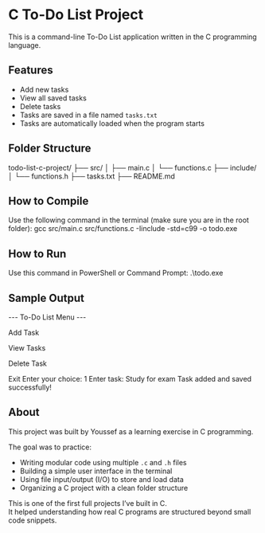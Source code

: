 # C To-Do List Project

This is a command-line To-Do List application written in the C programming language.  

## Features

- Add new tasks
- View all saved tasks
- Delete tasks
- Tasks are saved in a file named `tasks.txt`
- Tasks are automatically loaded when the program starts

## Folder Structure

todo-list-c-project/
├── src/
│ ├── main.c
│ └── functions.c
├── include/
│ └── functions.h
├── tasks.txt
├── README.md

## How to Compile

Use the following command in the terminal (make sure you are in the root folder):
gcc src/main.c src/functions.c -Iinclude -std=c99 -o todo.exe

## How to Run

Use this command in PowerShell or Command Prompt:
.\todo.exe

## Sample Output

--- To-Do List Menu ---

Add Task

View Tasks

Delete Task

Exit
Enter your choice: 1
Enter task: Study for exam
Task added and saved successfully!

## About

This project was built by Youssef as a learning exercise in C programming.  

The goal was to practice:
- Writing modular code using multiple `.c` and `.h` files
- Building a simple user interface in the terminal
- Using file input/output (I/O) to store and load data
- Organizing a C project with a clean folder structure

This is one of the first full projects I’ve built in C.  
It helped understanding how real C programs are structured beyond small code snippets.
